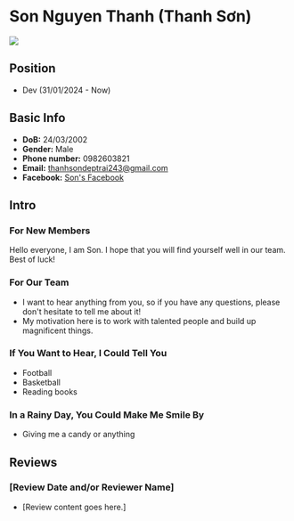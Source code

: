 # Son Nguyen Thanh (Thanh Sơn)

![](https://avatars.githubusercontent.com/u/69808662?v=4)

## Position

- Dev (31/01/2024 - Now)

## Basic Info

- **DoB:** 24/03/2002
- **Gender:** Male
- **Phone number:** 0982603821
- **Email:** thanhsondeptrai243@gmail.com
- **Facebook:** [Son's Facebook](https://www.facebook.com/nts243)

## Intro

### For New Members

Hello everyone, I am Son. I hope that you will find yourself well in our team. Best of luck!

### For Our Team

- I want to hear anything from you, so if you have any questions, please don't hesitate to tell me about it!
- My motivation here is to work with talented people and build up magnificent things.

### If You Want to Hear, I Could Tell You

- Football
- Basketball
- Reading books

### In a Rainy Day, You Could Make Me Smile By

- Giving me a candy or anything

## Reviews

### [Review Date and/or Reviewer Name]

- [Review content goes here.]
